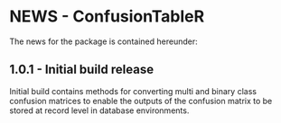 # NEWS - ConfusionTableR

The news for the package is contained hereunder:

## 1.0.1 - Initial build release 
Initial build contains methods for converting multi and binary class confusion matrices to enable the outputs of the confusion matrix to be stored at record level in database environments.
